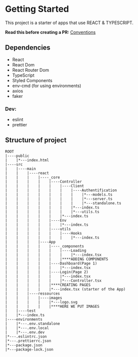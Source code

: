 # Getting Started

This project is a starter of apps that use REACT & TYPESCRIPT.

**Read this before creating a PR:** [Conventions](https://github.com/oussamamessaoudi/Conventions)
## Dependencies 

- React 
- React Dom
- React Router Dom
- TypeScript
- Styled Components 
- env-cmd (for using environments)
- axios
- faker

### Dev:
- eslint
- prettier 

## Structure of project 

```
ROOT
|----public
|    |*---index.html 
|----src
|    |----main
|    |    |----react
|    |    |    |----_core
|    |    |    |    |----Controller
|    |    |    |    |    |----Client
|    |    |    |    |    |    |----Authentification
|    |    |    |    |    |    |    |*---models.ts
|    |    |    |    |    |    |    |*---server.ts
|    |    |    |    |    |    |    |*---standalone.ts
|    |    |    |    |    |    |*---index.ts
|    |    |    |    |    |    |*---utils.ts
|    |    |    |    |    |*---index.ts
|    |    |    |    |----Env
|    |    |    |    |    |*---index.ts
|    |    |    |    |----utils
|    |    |    |    |    |----Hooks
|    |    |    |    |    |    |*---index.ts
|    |    |    |----App
|    |    |    |    |----_components 
|    |    |    |    |    |----Loading
|    |    |    |    |    |    |*---index.tsx
|    |    |    |    |    |****ADDING COMPONENTS
|    |    |    |    |----Dashboard(Page 1)
|    |    |    |    |    |*---index.tsx
|    |    |    |    |----Login(Page 2)
|    |    |    |    |    |*---index.tsx
|    |    |    |    |    |*---Controller.tsx
|    |    |    |    |****CREATING PAGES
|    |    |    |    |*---index.tsx (starter of the App)
|    |    |----ressources
|    |    |    |----images
|    |    |    |    |*---logo.svg
|    |    |    |    |****HERE WE PUT IMAGES
|    |----test
|    |*---index.ts
|----environments
|    |*---.env.standalone
|    |*---.env.local
|    |*---.env.dev
|*---.eslintrc.json
|*---.prettierrc.json
|*---package.json
|*---package-lock.json
```
